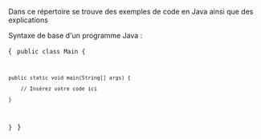 Dans ce répertoire se trouve des exemples de code en Java ainsi que des explications

Syntaxe de base d'un programme Java :

{
<code>
public class Main {

	public static void main(String[] args) {
	
		// Insérez votre code ici
	
	}

}
</code>
}

